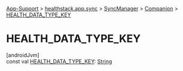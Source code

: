 
[App-Support](../../../../index.html) > [healthstack.app.sync](../../index.html) > [SyncManager](../index.html) > [Companion](index.html) > [HEALTH_DATA_TYPE_KEY](-h-e-a-l-t-h_-d-a-t-a_-t-y-p-e_-k-e-y.html)



# HEALTH_DATA_TYPE_KEY



[androidJvm]\
const val [HEALTH_DATA_TYPE_KEY](-h-e-a-l-t-h_-d-a-t-a_-t-y-p-e_-k-e-y.html): [String](https://kotlinlang.org/api/latest/jvm/stdlib/kotlin/-string/index.html)




